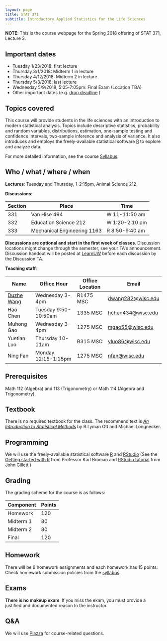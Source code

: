 ```yaml
---
layout: page
title: STAT 371
subtitle: Introductory Applied Statistics for the Life Sciences
---
```


**NOTE**: This is the course webpage for the Spring 2018 offering of STAT 371, Lecture 3.

## Important dates

- Tuesday 1/23/2018: first lecture
- Thursday 3/1/2018: Midterm 1 in lecture
- Thursday 4/12/2018: Midterm 2 in lecture
- Thursday 5/3/2018: last lecture
- Wednesday 5/9/2018, 5:05-7:05pm: Final Exam (Location TBA)
- Other important dates (e.g. [drop deadline](https://registrar.wisc.edu/fall_deadlines_at_a_glance.htm) )


## Topics covered

This course will provide students in the life sciences with an introduction to modern statistical analysis. Topics include descriptive statistics, probability and random variables, distributions, estimation, one-sample testing and confidence intervals, two-sample inference and analysis of variance. It also introduces and employs the freely-available statistical software [R](https://cran.r-project.org) to explore and analyze data.

For more detailed information, see the course [Syllabus](https://github.com/dzwang91/stat371/raw/gh-pages/lectures/Syllabus.pdf).

## Who / what / where / when

**Lectures**: Tuesday and Thursday, 1-2:15pm, Animal Science 212

**Discussions**:

| Section | Place | Time |
|---------|-------|------|
| 331     | Van Hise 494 | W 11-11:50 am |
| 332     | Education Science 212 | W 1:20-2:10 pm |
| 333     | Mechanical Engineering 1163 | R 8:50-9:40 am |

**Discussions are optional and start in the first week of classes**. Discussion locations might change through the semester, see your TA's announcement.  Discussion handout will be posted at [LearnUW](https://learnuw.wisc.edu/) before each discussion by the Discussion TA. 

**Teaching staff**:

| Name          | Office Hour        | Office Location | Email           |
|---------------|--------------------|-----------------|-----------------|
| [Duzhe Wang](http://pages.cs.wisc.edu/~duzhe/)  | Wednesday 3-4pm  | R1475 MSC | dwang282@wisc.edu |
| Hao Chen   | Tuesday 9:50-10:50am  |  1335 MSC  | hchen434@wisc.edu   |
|Muhong Gao|  Wednesday 3-4pm  |   1275 MSC   |mgao55@wisc.edu     |
| Yuetian Luo  | Thursday 10-11am  | B315 MSC     | yluo86@wisc.edu |
| Ning Fan  | Monday 12:15-1:15pm   | 1275 MSC     |nfan@wisc.edu   |




## Prerequisites

Math 112 (Algebra) and 113 (Trigonometry) or Math 114 (Algebra and Trigonometry).
 

## Textbook
There is no required textbook for the class. The recommend text is *[An Introduction to Statistical Methods](https://www.amazon.com/Introduction-Statistical-Analysis-Available-Enhanced/dp/0495017582)* by R.Lyman Ott and Michael Longnecker. 

## Programming 

We will use the freely-available statistical software [R](https://cran.r-project.org/) and [RStudio](https://www.rstudio.com/) (See the [Getting started with R](https://www.biostat.wisc.edu/~kbroman/teaching/stat371/R.html) from Professor Karl Broman and [RStudio tutorial](http://pages.stat.wisc.edu/~jgillett/371/RStudio/) from John Gillett.) 


## Grading
The grading scheme for the course is as follows:

| Component  | Points  |
|-------------|-----|
| Homework  | 120 |
| Midterm 1 | 80 |
| Midterm 2   | 80 |
| Final | 120 |

## Homework

There will be 8 homework assignments and each homework has 15 points. Check homework submission policies from the [syllabus](https://github.com/dzwang91/stat371/raw/gh-pages/lectures/Syllabus.pdf). 

## Exams

**There is no makeup exam**. If you miss the exam, you must provide a justified and documented reason to the instructor. 


## Q&A
We will use [Piazza](https://piazza.com/wisc/spring2018/stat37103/home) for course-related questions. 

